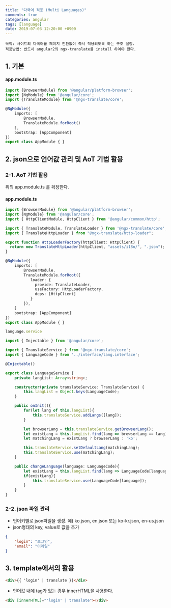 ```yaml
---
title: "다국어 적용 (Multi Languages)"
comments: true
categories: angular
tags: [language]
date: 2019-07-03 12:20:00 +0900
---
```





    목적: 사이트의 다국어를 페이지 전환없이 즉시 적용되도록 하는 구조 설정.
    적용방법: 반드시 angular2의 ngx-translate를 install 하여야 한다.

## 1. 기본
#### app.module.ts
```ts
import {BrowserModule} from '@angular/platform-browser';
import {NgModule} from '@angular/core';
import {TranslateModule} from '@ngx-translate/core';

@NgModule({
    imports: [
        BrowserModule,
        TranslateModule.forRoot()
    ],
    bootstrap: [AppComponent]
})
export class AppModule { }
```

## 2. json으로 언어값 관리 및 AoT 기법 활용
### 2-1. AoT 기법 활용

위의 app.module.ts 를 확장한다.

#### app.module.ts
```ts
import {BrowserModule} from '@angular/platform-browser';
import {NgModule} from '@angular/core';
import { HttpClientModule, HttpClient } from '@angular/common/http';

import { TranslateModule, TranslateLoader } from '@ngx-translate/core';
import { TranslateHttpLoader } from "@ngx-translate/http-loader";

export function HttpLoaderFactory(httpClient: HttpClient) {
  return new TranslateHttpLoader(httpClient, "assets/i18n/", ".json");
}

@NgModule({
    imports: [
        BrowserModule,
        TranslateModule.forRoot({
           loader: {
             provide: TranslateLoader,
             useFactory: HttpLoaderFactory,
             deps: [HttpClient]
           }
        }),
    ]
    bootstrap: [AppComponent]
})
export class AppModule { }

language.service

import { Injectable } from '@angular/core';

import { TranslateService } from '@ngx-translate/core';
import { LanguageCode } from '../interface/lang.interface';

@Injectable()

export class LanguageService {
    private langList: Array<string>;

    constructor(private translateService: TranslateService) {
        this.langList = Object.keys(LanguageCode);
    }

    public onInit(){
        for(let lang of this.langList){
            this.translateService.addLangs([lang]);
        }

        let browserLang = this.translateService.getBrowserLang();
        let existLang = this.langList.find(lang => browserLang == lang);
        let matchingLang = existLang ? browserLang : 'ko';

        this.translateService.setDefaultLang(matchingLang);
        this.translateService.use(matchingLang);
    }

    public changeLanguage(language: LanguageCode){
        let existLang = this.langList.find(lang => LanguageCode[language] == lang);
        if(existLang){
            this.translateService.use(LanguageCode[language]);
        }
    }
}
```

### 2-2. json 파일 관리
- 언어키별로 json파일을 생성. 예) ko.json, en.json 또는 ko-kr.json, en-us.json
-  json형태의 key, value로 값을 추가
```json
{
    "login": "로그인",
    "email": "이메일" 
}
```

## 3. template에서의 활용
```html
<div>{{ 'login' | translate }}</div>
```

- 언어값 내에 tag가 있는 경우 innerHTML을 사용한다.
```html
<div [innerHTML]="'login' | translate"></div>
```
